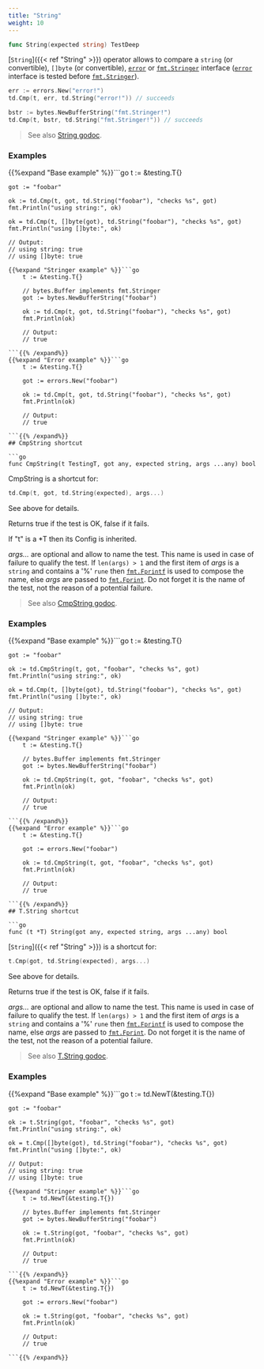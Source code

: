 ```yaml
---
title: "String"
weight: 10
---
```


```go
func String(expected string) TestDeep
```

[`String`]({{< ref "String" >}}) operator allows to compare a `string` (or convertible), `[]byte`
(or convertible), [`error`](https://pkg.go.dev/builtin/#error) or [`fmt.Stringer`](https://pkg.go.dev/fmt/#Stringer) interface ([`error`](https://pkg.go.dev/builtin/#error) interface
is tested before [`fmt.Stringer`](https://pkg.go.dev/fmt/#Stringer)).

```go
err := errors.New("error!")
td.Cmp(t, err, td.String("error!")) // succeeds

bstr := bytes.NewBufferString("fmt.Stringer!")
td.Cmp(t, bstr, td.String("fmt.Stringer!")) // succeeds
```


> See also [<i class='fas fa-book'></i> String godoc](https://pkg.go.dev/github.com/maxatome/go-testdeep/td#String).

### Examples

{{%expand "Base example" %}}```go
	t := &testing.T{}

	got := "foobar"

	ok := td.Cmp(t, got, td.String("foobar"), "checks %s", got)
	fmt.Println("using string:", ok)

	ok = td.Cmp(t, []byte(got), td.String("foobar"), "checks %s", got)
	fmt.Println("using []byte:", ok)

	// Output:
	// using string: true
	// using []byte: true

```{{% /expand%}}
{{%expand "Stringer example" %}}```go
	t := &testing.T{}

	// bytes.Buffer implements fmt.Stringer
	got := bytes.NewBufferString("foobar")

	ok := td.Cmp(t, got, td.String("foobar"), "checks %s", got)
	fmt.Println(ok)

	// Output:
	// true

```{{% /expand%}}
{{%expand "Error example" %}}```go
	t := &testing.T{}

	got := errors.New("foobar")

	ok := td.Cmp(t, got, td.String("foobar"), "checks %s", got)
	fmt.Println(ok)

	// Output:
	// true

```{{% /expand%}}
## CmpString shortcut

```go
func CmpString(t TestingT, got any, expected string, args ...any) bool
```

CmpString is a shortcut for:

```go
td.Cmp(t, got, td.String(expected), args...)
```

See above for details.

Returns true if the test is OK, false if it fails.

If "t" is a *T then its Config is inherited.

*args...* are optional and allow to name the test. This name is
used in case of failure to qualify the test. If `len(args) > 1` and
the first item of *args* is a `string` and contains a '%' `rune` then
[`fmt.Fprintf`](https://pkg.go.dev/fmt/#Fprintf) is used to compose the name, else *args* are passed to
[`fmt.Fprint`](https://pkg.go.dev/fmt/#Fprint). Do not forget it is the name of the test, not the
reason of a potential failure.


> See also [<i class='fas fa-book'></i> CmpString godoc](https://pkg.go.dev/github.com/maxatome/go-testdeep/td#CmpString).

### Examples

{{%expand "Base example" %}}```go
	t := &testing.T{}

	got := "foobar"

	ok := td.CmpString(t, got, "foobar", "checks %s", got)
	fmt.Println("using string:", ok)

	ok = td.Cmp(t, []byte(got), td.String("foobar"), "checks %s", got)
	fmt.Println("using []byte:", ok)

	// Output:
	// using string: true
	// using []byte: true

```{{% /expand%}}
{{%expand "Stringer example" %}}```go
	t := &testing.T{}

	// bytes.Buffer implements fmt.Stringer
	got := bytes.NewBufferString("foobar")

	ok := td.CmpString(t, got, "foobar", "checks %s", got)
	fmt.Println(ok)

	// Output:
	// true

```{{% /expand%}}
{{%expand "Error example" %}}```go
	t := &testing.T{}

	got := errors.New("foobar")

	ok := td.CmpString(t, got, "foobar", "checks %s", got)
	fmt.Println(ok)

	// Output:
	// true

```{{% /expand%}}
## T.String shortcut

```go
func (t *T) String(got any, expected string, args ...any) bool
```

[`String`]({{< ref "String" >}}) is a shortcut for:

```go
t.Cmp(got, td.String(expected), args...)
```

See above for details.

Returns true if the test is OK, false if it fails.

*args...* are optional and allow to name the test. This name is
used in case of failure to qualify the test. If `len(args) > 1` and
the first item of *args* is a `string` and contains a '%' `rune` then
[`fmt.Fprintf`](https://pkg.go.dev/fmt/#Fprintf) is used to compose the name, else *args* are passed to
[`fmt.Fprint`](https://pkg.go.dev/fmt/#Fprint). Do not forget it is the name of the test, not the
reason of a potential failure.


> See also [<i class='fas fa-book'></i> T.String godoc](https://pkg.go.dev/github.com/maxatome/go-testdeep/td#T.String).

### Examples

{{%expand "Base example" %}}```go
	t := td.NewT(&testing.T{})

	got := "foobar"

	ok := t.String(got, "foobar", "checks %s", got)
	fmt.Println("using string:", ok)

	ok = t.Cmp([]byte(got), td.String("foobar"), "checks %s", got)
	fmt.Println("using []byte:", ok)

	// Output:
	// using string: true
	// using []byte: true

```{{% /expand%}}
{{%expand "Stringer example" %}}```go
	t := td.NewT(&testing.T{})

	// bytes.Buffer implements fmt.Stringer
	got := bytes.NewBufferString("foobar")

	ok := t.String(got, "foobar", "checks %s", got)
	fmt.Println(ok)

	// Output:
	// true

```{{% /expand%}}
{{%expand "Error example" %}}```go
	t := td.NewT(&testing.T{})

	got := errors.New("foobar")

	ok := t.String(got, "foobar", "checks %s", got)
	fmt.Println(ok)

	// Output:
	// true

```{{% /expand%}}
